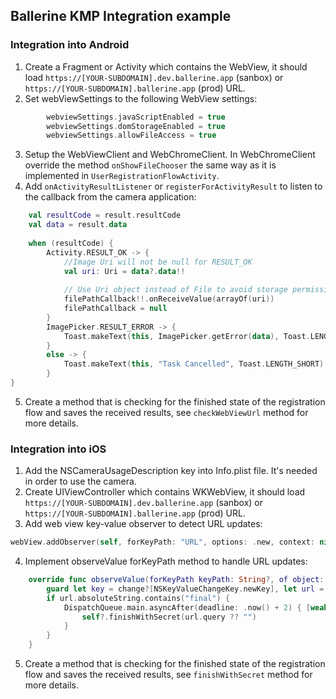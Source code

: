 ## Ballerine KMP Integration example

### Integration into Android

1. Create a Fragment or Activity which contains the WebView, it should load `https://[YOUR-SUBDOMAIN].dev.ballerine.app` (sanbox) or `https://[YOUR-SUBDOMAIN].ballerine.app` (prod) URL.
2. Set webViewSettings to the following WebView settings:
```kt
        webviewSettings.javaScriptEnabled = true
        webviewSettings.domStorageEnabled = true
        webviewSettings.allowFileAccess = true
```
3. Setup the WebViewClient and WebChromeClient. In WebChromeClient override the method `onShowFileChooser` the same way as it is implemented in `UserRegistrationFlowActivity`.
4. Add `onActivityResultListener` or `registerForActivityResult` to listen to the callback from the camera application: 
```kt
    val resultCode = result.resultCode
    val data = result.data
    
    when (resultCode) {
        Activity.RESULT_OK -> {
            //Image Uri will not be null for RESULT_OK
            val uri: Uri = data?.data!!
    
            // Use Uri object instead of File to avoid storage permissions
            filePathCallback!!.onReceiveValue(arrayOf(uri))
            filePathCallback = null
        }
        ImagePicker.RESULT_ERROR -> {
            Toast.makeText(this, ImagePicker.getError(data), Toast.LENGTH_SHORT).show()
        }
        else -> {
            Toast.makeText(this, "Task Cancelled", Toast.LENGTH_SHORT).show()
        }
}
```
5. Create a method that is checking for the finished state of the registration flow and saves the received results, see `checkWebViewUrl` method for more details. 


### Integration into iOS

1. Add the NSCameraUsageDescription key into Info.plist file. It's needed in order to use the camera.
2. Create UIViewController which contains WKWebView, it should load `https://[YOUR-SUBDOMAIN].dev.ballerine.app` (sanbox) or `https://[YOUR-SUBDOMAIN].ballerine.app` (prod) URL.
3. Add web view key-value observer to detect URL updates:
```swift
webView.addObserver(self, forKeyPath: "URL", options: .new, context: nil)
```
4. Implement observeValue forKeyPath method to handle URL updates: 
```swift
    override func observeValue(forKeyPath keyPath: String?, of object: Any?, change: [NSKeyValueChangeKey : Any]?, context: UnsafeMutableRawPointer?) {
        guard let key = change?[NSKeyValueChangeKey.newKey], let url = (key as? NSURL)?.absoluteString else { return }
        if url.absoluteString.contains("final") {
            DispatchQueue.main.asyncAfter(deadline: .now() + 2) { [weak self] in
                self?.finishWithSecret(url.query ?? "")
            }
        }
    }
```
5. Create a method that is checking for the finished state of the registration flow and saves the received results, see `finishWithSecret` method for more details.

